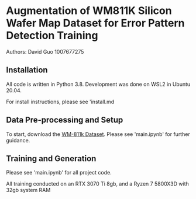 # Augmentation of WM811K Silicon Wafer Map Dataset for Error Pattern Detection Training


Authors: David Guo 1007677275

## Installation
All code is written in Python 3.8. Development was done on WSL2 in Ubuntu 20.04.

For install instructions, please see 'install.md

## Data Pre-processing and Setup
To start, download the [WM-811k Dataset](https://www.kaggle.com/datasets/qingyi/wm811k-wafer-map). Please see 'main.ipynb' for further guidance.

## Training and Generation
Please see 'main.ipynb' for all project code.

All training conducted on an RTX 3070 Ti 8gb, and a Ryzen 7 5800X3D with 32gb system RAM



